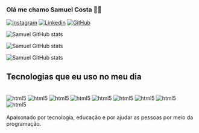 ### Olá me chamo Samuel Costa 👨‍💻

[![Instagram](https://img.shields.io/badge/Instagram-E4405F?style=for-the-badge&logo=instagram&logoColor=white
)](https://https://www.instagram.com/samuelccostam/)
[![Linkedin](https://img.shields.io/badge/LinkedIn-0077B5?style=for-the-badge&logo=linkedin&logoColor=white
)](https://www.linkedin.com/in/samuel-costa-5252bb262/)
[![GitHub](https://img.shields.io/badge/GitHub-100000?style=for-the-badge&logo=github&logoColor=white)
](https://github.com/DevSamuelMota)

![Samuel GitHub stats](https://github-readme-stats.vercel.app/api?username=DevSamuel&show_icons=true&theme=cobalt)

![Samuel GitHub stats](https://github-readme-stats.vercel.app/api?username=DevSamuel&show_icons=true&theme=transparent)

![Samuel GitHub stats](https://github-readme-stats.vercel.app/api?username=DevSamuel&show_icons=true&theme=dracula)

## Tecnologias que eu uso no meu dia
<div style="display: inline_block"><br/>
<img align ="center"alt="html5" src="https://img.shields.io/badge/json%20web%20tokens-323330?style=for-the-badge&logo=json-web-tokens&logoColor=pink">
<img align ="center"alt="html5" src="https://img.shields.io/badge/C%2B%2B-00599C?style=for-the-badge&logo=c%2B%2B&logoColor=white">
<img align ="center"alt="html5" src="https://img.shields.io/badge/MongoDB-4EA94B?style=for-the-badge&logo=mongodb&logoColor=white">
<img align ="center"alt="html5" src="https://img.shields.io/badge/MySQL-00000F?style=for-the-badge&logo=mysql&logoColor=white">
<img align ="center"alt="html5" src="https://img.shields.io/badge/Java-ED8B00?style=for-the-badge&logo=openjdk&logoColor=white">
<img align ="center"alt="html5" src="https://img.shields.io/badge/Python-14354C?style=for-the-badge&logo=python&logoColor=white">
<img align ="center"alt="html5" src="https://img.shields.io/badge/HTML5-E34F26?style=for-the-badge&logo=html5&logoColor=white">
<img align ="center"alt="html5" src="https://img.shields.io/badge/CSS3-1572B6?style=for-the-badge&logo=css3&logoColor=white">
<img align 
="center"alt="html5" src="https://img.shields.io/badge/JavaScript-F7DF1E?style=for-the-badge&logo=javascript&logoColor=black"/>
</div><br/>Apaixonado por tecnologia, educação e por ajudar as pessoas por meio da programação.
